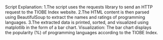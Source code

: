 Script Explanation:
1.The script uses the requests library to send an HTTP request to the TIOBE Index website.
2.The HTML content is then parsed using BeautifulSoup to extract the names and ratings of programming languages.
3.The extracted data is printed, sorted, and visualized using matplotlib in the form of a bar chart.
Visualization:
The bar chart displays the popularity (%) of programming languages according to the TIOBE Index.
